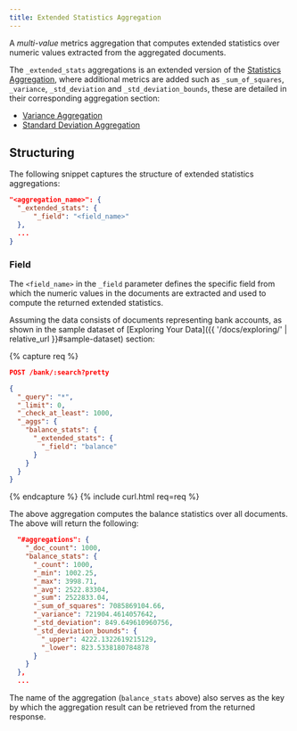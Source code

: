```yaml
---
title: Extended Statistics Aggregation
---
```


A _multi-value_ metrics aggregation that computes extended statistics over
numeric values extracted from the aggregated documents.

The `_extended_stats` aggregations is an extended version of the
[Statistics Aggregation](stats-aggregation), where additional metrics are added
such as `_sum_of_squares`, `_variance`, `_std_deviation` and
`_std_deviation_bounds`, these are detailed in their corresponding aggregation
section:

* [Variance Aggregation](variance-aggregation)
* [Standard Deviation Aggregation](std_deviation-aggregation)


## Structuring

The following snippet captures the structure of extended statistics aggregations:

```json
"<aggregation_name>": {
  "_extended_stats": {
      "_field": "<field_name>"
  },
  ...
}
```

### Field

The `<field_name>` in the `_field` parameter defines the specific field from
which the numeric values in the documents are extracted and used to compute the
returned extended statistics.

Assuming the data consists of documents representing bank accounts, as shown in
the sample dataset of [Exploring Your Data]({{ '/docs/exploring/' | relative_url }}#sample-dataset)
section:

{% capture req %}

```json
POST /bank/:search?pretty

{
  "_query": "*",
  "_limit": 0,
  "_check_at_least": 1000,
  "_aggs": {
    "balance_stats": {
      "_extended_stats": {
        "_field": "balance"
      }
    }
  }
}
```
{% endcapture %}
{% include curl.html req=req %}

The above aggregation computes the balance statistics over all documents. The
above will return the following:

```json
  "#aggregations": {
    "_doc_count": 1000,
    "balance_stats": {
      "_count": 1000,
      "_min": 1002.25,
      "_max": 3998.71,
      "_avg": 2522.83304,
      "_sum": 2522833.04,
      "_sum_of_squares": 7085869104.66,
      "_variance": 721904.4614057642,
      "_std_deviation": 849.649610960756,
      "_std_deviation_bounds": {
        "_upper": 4222.1322619215129,
        "_lower": 823.5338180784878
      }
    }
  },
  ...
```

The name of the aggregation (`balance_stats` above) also serves as the key by
which the aggregation result can be retrieved from the returned response.
